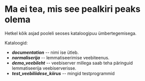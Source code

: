 # Ma ei tea, mis see pealkiri peaks olema

Hetkel kõik asjad pooleli seoses kataloogipuu ümbertegemisega.

Kataloogid:
* **_documentation_** -- nimi ise ütleb.
* **_normaliserija_** -- lemmatiseerimise veebiteenus.
* **_demo_veebileht_** -- veebiserver millega saab teha päringuid lemmatiseerija veebiserverisse.
* **_test_veebiliidese_kiirus_** -- mingid testprogrammid
